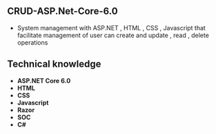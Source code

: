 ## CRUD-ASP.Net-Core-6.0

- System management with ASP.NET , HTML , CSS , Javascript that facilitate management of user can create and update , read , delete operations

## Technical knowledge

- **ASP.NET Core 6.0**
- **HTML**
- **CSS**
- **Javascript**
- **Razor**
- **SOC**
- **C#**

